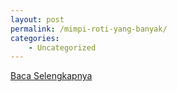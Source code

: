 ```yaml
---
layout: post
permalink: /mimpi-roti-yang-banyak/
categories:
    - Uncategorized
---
```


[Baca Selengkapnya](/01)